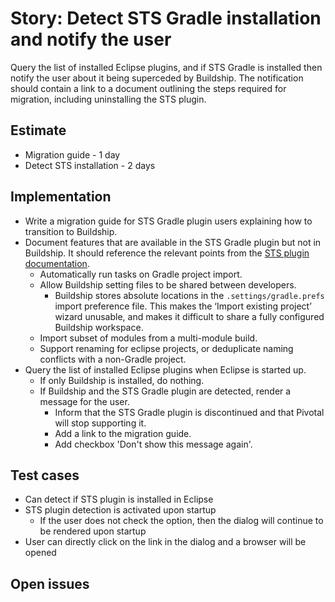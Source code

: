 # Story: Detect STS Gradle installation and notify the user

Query the list of installed Eclipse plugins, and if STS Gradle is installed then notify the user about it being superceded by Buildship.
The notification should contain a link to a document outlining the steps required for migration, including uninstalling the STS plugin.

## Estimate

- Migration guide - 1 day
- Detect STS installation - 2 days

## Implementation

- Write a migration guide for STS Gradle plugin users explaining how to transition to Buildship.
- Document features that are available in the STS Gradle plugin but not in Buildship.
It should reference the relevant points from the [STS plugin documentation](https://github.com/spring-projects/eclipse-integration-gradle/wiki).
    - Automatically run tasks on Gradle project import.
    - Allow Buildship setting files to be shared between developers.
        - Buildship stores absolute locations in the `.settings/gradle.prefs` import preference file. This makes the ‘Import existing project’ wizard unusable, and makes it difficult to share a fully configured Buildship workspace.
    - Import subset of modules from a multi-module build.
    - Support renaming for eclipse projects, or deduplicate naming conflicts with a non-Gradle project.
- Query the list of installed Eclipse plugins when Eclipse is started up.
    - If only Buildship is installed, do nothing.
    - If Buildship and the STS Gradle plugin are detected, render a message for the user.
        - Inform that the STS Gradle plugin is discontinued and that Pivotal will stop supporting it.
        - Add a link to the migration guide.
        - Add checkbox 'Don't show this message again'.

## Test cases

- Can detect if STS plugin is installed in Eclipse
- STS plugin detection is activated upon startup
     - If the user does not check the option, then the dialog will continue to be rendered upon startup
- User can directly click on the link in the dialog and a browser will be opened

## Open issues

